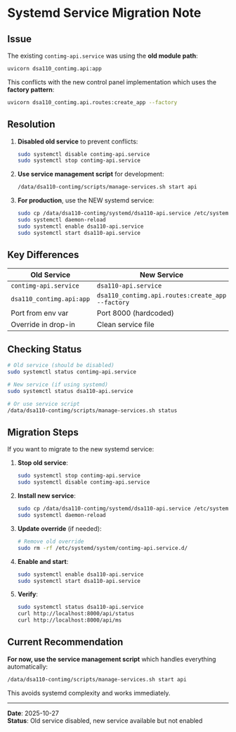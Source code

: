 # Systemd Service Migration Note

## Issue

The existing `contimg-api.service` was using the **old module path**:
```bash
uvicorn dsa110_contimg.api:app
```

This conflicts with the new control panel implementation which uses the **factory pattern**:
```bash
uvicorn dsa110_contimg.api.routes:create_app --factory
```

## Resolution

1. **Disabled old service** to prevent conflicts:
   ```bash
   sudo systemctl disable contimg-api.service
   sudo systemctl stop contimg-api.service
   ```

2. **Use service management script** for development:
   ```bash
   /data/dsa110-contimg/scripts/manage-services.sh start api
   ```

3. **For production**, use the NEW systemd service:
   ```bash
   sudo cp /data/dsa110-contimg/systemd/dsa110-api.service /etc/systemd/system/
   sudo systemctl daemon-reload
   sudo systemctl enable dsa110-api.service
   sudo systemctl start dsa110-api.service
   ```

## Key Differences

| Old Service | New Service |
|-------------|-------------|
| `contimg-api.service` | `dsa110-api.service` |
| `dsa110_contimg.api:app` | `dsa110_contimg.api.routes:create_app --factory` |
| Port from env var | Port 8000 (hardcoded) |
| Override in drop-in | Clean service file |

## Checking Status

```bash
# Old service (should be disabled)
sudo systemctl status contimg-api.service

# New service (if using systemd)
sudo systemctl status dsa110-api.service

# Or use service script
/data/dsa110-contimg/scripts/manage-services.sh status
```

## Migration Steps

If you want to migrate to the new systemd service:

1. **Stop old service**:
   ```bash
   sudo systemctl stop contimg-api.service
   sudo systemctl disable contimg-api.service
   ```

2. **Install new service**:
   ```bash
   sudo cp /data/dsa110-contimg/systemd/dsa110-api.service /etc/systemd/system/
   sudo systemctl daemon-reload
   ```

3. **Update override** (if needed):
   ```bash
   # Remove old override
   sudo rm -rf /etc/systemd/system/contimg-api.service.d/
   ```

4. **Enable and start**:
   ```bash
   sudo systemctl enable dsa110-api.service
   sudo systemctl start dsa110-api.service
   ```

5. **Verify**:
   ```bash
   sudo systemctl status dsa110-api.service
   curl http://localhost:8000/api/status
   curl http://localhost:8000/api/ms
   ```

## Current Recommendation

**For now, use the service management script** which handles everything automatically:
```bash
/data/dsa110-contimg/scripts/manage-services.sh start api
```

This avoids systemd complexity and works immediately.

---

**Date**: 2025-10-27  
**Status**: Old service disabled, new service available but not enabled

